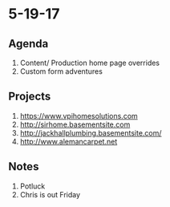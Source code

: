 # 5-19-17

## Agenda 
1. Content/ Production home page overrides 
2. Custom form adventures

## Projects 
1. https://www.vpihomesolutions.com
2. http://sirhome.basementsite.com
3. http://jackhallplumbing.basementsite.com/
4. http://www.alemancarpet.net

## Notes
1. Potluck
2. Chris is out Friday

